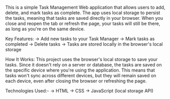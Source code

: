 This is a simple Task Management Web application that allows users to add, delete, and mark tasks as complete.
The app uses local storage to persist the tasks, meaning that tasks are saved directly in your browser.
When you close and reopen the tab or refresh the page, your tasks will still be there, as long as you're on the same device.

Key Features:
-> Add new tasks to your Task Manager
-> Mark tasks as completed
-> Delete tasks
-> Tasks are stored locally in the browser's local storage

How It Works:
This project uses the browser's local storage to save your tasks. Since it doesn't rely on a server or database, the tasks are saved on the specific device where you're using the application.
This means that tasks won't sync across different devices, but they will remain saved on each device, even after closing the browser or refreshing the page.

Technologies Used:-
-> HTML
-> CSS
-> JavaScript (local storage API)
